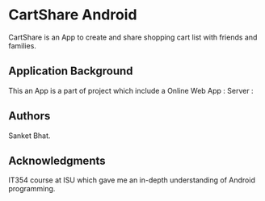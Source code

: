 # CartShare Android

CartShare is an App to create and share shopping cart list with friends and families.

## Application Background
This an App is a part of project which include a 
Online Web App	: 
Server 		: 


## Authors
Sanket Bhat.

## Acknowledgments
IT354 course at ISU which gave me an in-depth understanding of Android programming.
